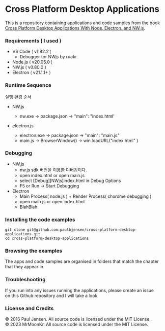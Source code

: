 # Cross Platform Desktop Applications

This is a repository containing applications and code samples from the book [Cross Platform Desktop Applications With Node, Electron, and NW.js](https://manning.com/books/cross-platform-desktop-applications).

### Requirements ( I used )

- VS Code ( v1.82.2 )
  + Debugger for NWjs by ruakr
- Node.js ( v20.05.0 )
- NW.js ( v0.80.0 )
- Electron ( v21.1.1+ )

### Runtime Sequence
실행 환경 순서

- NW.js
  + nw.exe -> package.json -> "main": "index.html'

- electron.js
  + electron.exe -> package.json -> "main": "main.js" 
  + main.js -> BrowserWindow() -> win.loadURL("index.html" )

### Debugging

- NW.js
  + nw.js sdk 버전을 이용한 디버깅이다.
  + open index.html or open main.js
  + select [Debug][NWjs]index.html in Debug Options
  + F5 or Run -> Start Debugging
- Electron
  + Main Process( node.js ) + Render Process( chorome debugging )
  + open main.js or open index.html
  + BlahBlah

### Installing the code examples

    git clone git@github.com:paulbjensen/cross-platform-desktop-applications.git
    cd cross-platform-desktop-applications
    
### Browsing the examples

The apps and code samples are organised in folders that match the chapter that they appear in.

### Troubleshooting

If you run into any issues running the applications, please create an issue on this Github repository and I will take a look.

### License and Credits

&copy; 2016 Paul Jensen. All source code is licensed under the MIT License.  
&copy; 2023 MrMoonKr. All source code is licensed under the MIT License.  
